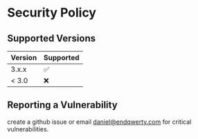 # Security Policy

## Supported Versions

| Version | Supported          |
| ------- | ------------------ |
| 3.x.x   | :white_check_mark: |
| < 3.0   | :x:                |

## Reporting a Vulnerability

create a github issue or email daniel@endqwerty.com for critical vulnerabilities.
